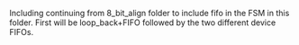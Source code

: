 Including continuing from 8_bit_align folder to include fifo in the FSM in this folder.
First will be loop_back+FIFO followed by the two different device FIFOs.